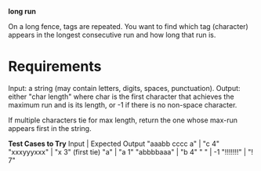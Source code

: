**long run**

On a long fence, tags are repeated. You want to find which tag (character) appears in the longest consecutive run and how long that run is.
# Requirements
Input: a string (may contain letters, digits, spaces, punctuation).
Output: either "char length" where char is the first character that achieves the maximum run and <length> is        its length, or -1 if there is no non-space character.

If multiple characters tie for max length, return the one whose max-run appears first in the string.

**Test Cases to Try**
Input | Expected Output
"aaabb cccc a" | "c 4"
"xxxyyyxxx" | "x 3" (first tie)
"a" | "a 1"
"abbbbaaa" | "b 4"
" " | -1
"!!!!!!!" | "! 7"


